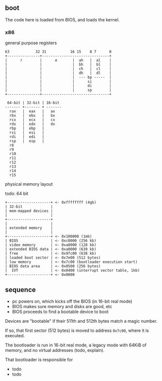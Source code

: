## boot

The code here is loaded from BIOS, and loads the kernel.

### x86

general purpose registers

```
63            32 31           16 15    8 7      0
+---------------+-------------------------------+
|      r        |      e       |  ah   |  al    |
|               |              |  bh   |  bl    |
|               |              |  ch   |  cl    |
|               |              |  dh   |  dl    |
|               |              |  --- bp -----  |
|               |              |      si        |
|               |              |      di        |
|               |              |      sp        |
+---------------+-------------------------------+

 64-bit | 32-bit | 16-bit
------- +------- + -------
  rax   |  eax   |   ax
  rbx   |  ebx   |   bx
  rcx   |  ecx   |   cx
  rdx   |  edx   |   dx
  rbp   |  ebp   |
  rsi   |  esi   |
  rdi   |  edi   |
  rsp   |  esp   |
  r8
  r9
  r10
  r11
  r12
  r13
  r14
  r15
```

physical memory layout

todo: 64 bit


```
+--------------------+ <- 0xffffffff (4gb)
| 32-bit             |
| mem-mapped devices |
|                    |
+--------------------+
|                    |
| extended memory    |
|                    |
+--------------------+ <- 0x100000 (1mb)
| BIOS               | <- 0xc0000 (256 kb)
| video memory       | <- 0xa0000 (128 kb)
| extended BIOS data | <- 0xa0000 (639 kb)
| free               | <- 0x9fc00 (638 kb)
| loaded boot sector | <- 0x7e00 (512 bytes)
| low memory         | <- 0x7c00 (bootloader execution start)
| BIOS data area     | <- 0x0500 (256 bytes)
|  IVT               | <- 0x0400 (interrupt vector table, 1kb)
+--------------------+ <- 0x0000
```

## sequence

- pc powers on, which kicks off the BIOS (in 16-bit real mode)
- BIOS makes sure memory and disks are good, etc
- BIOS proceeds to find a bootable device to boot

Devices are "bootable" if their 511th and 512th bytes match a magic number.

If so, that first sector (512 bytes) is moved to address `0x7c00`, where it is
executed.

The bootloader is run in 16-bit real mode, a legacy mode with 64KiB of memory,
and no virtual addresses (todo, explain).

That bootloader is responsible for

- todo
- todo

